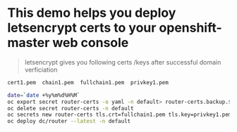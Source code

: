 # This demo helps you deploy letsencrypt certs to your openshift-master web  console

> letsencrypt gives you following certs /keys after successful domain verficiation

```sh
cert1.pem  chain1.pem  fullchain1.pem  privkey1.pem
```

```sh
date=`date +%y%m%d%H%M`
oc export secret router-certs -o yaml -n default> router-certs.backup.$date.yaml
oc delete secret router-certs -n default
oc secrets new router-certs tls.crt=fullchain1.pem tls.key=privkey1.pem --type='kubernetes.io/tls' --confirm -n default
oc deploy dc/router --latest -n default
```

